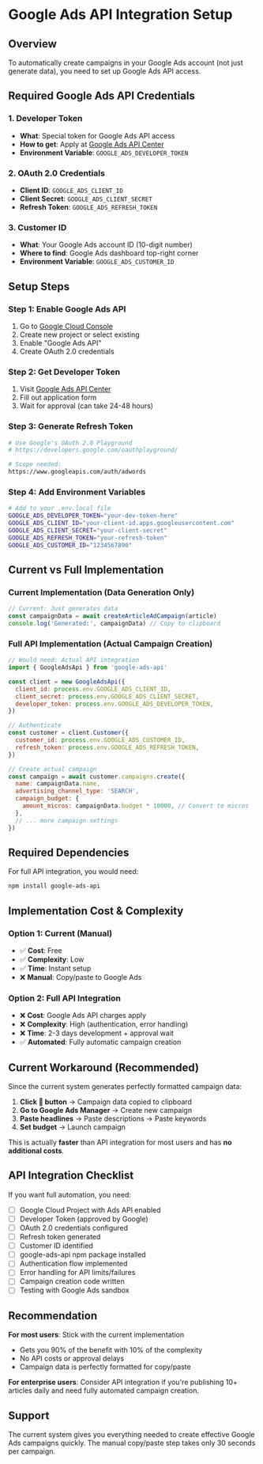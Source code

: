# Google Ads API Integration Setup

## Overview
To automatically create campaigns in your Google Ads account (not just generate data), you need to set up Google Ads API access.

## Required Google Ads API Credentials

### 1. Developer Token
- **What**: Special token for Google Ads API access
- **How to get**: Apply at [Google Ads API Center](https://developers.google.com/google-ads/api/docs/first-call/dev-token)
- **Environment Variable**: `GOOGLE_ADS_DEVELOPER_TOKEN`

### 2. OAuth 2.0 Credentials
- **Client ID**: `GOOGLE_ADS_CLIENT_ID`
- **Client Secret**: `GOOGLE_ADS_CLIENT_SECRET`
- **Refresh Token**: `GOOGLE_ADS_REFRESH_TOKEN`

### 3. Customer ID
- **What**: Your Google Ads account ID (10-digit number)
- **Where to find**: Google Ads dashboard top-right corner
- **Environment Variable**: `GOOGLE_ADS_CUSTOMER_ID`

## Setup Steps

### Step 1: Enable Google Ads API
1. Go to [Google Cloud Console](https://console.cloud.google.com/)
2. Create new project or select existing
3. Enable "Google Ads API"
4. Create OAuth 2.0 credentials

### Step 2: Get Developer Token
1. Visit [Google Ads API Center](https://developers.google.com/google-ads/api/docs/first-call/dev-token)
2. Fill out application form
3. Wait for approval (can take 24-48 hours)

### Step 3: Generate Refresh Token
```bash
# Use Google's OAuth 2.0 Playground
# https://developers.google.com/oauthplayground/

# Scope needed:
https://www.googleapis.com/auth/adwords
```

### Step 4: Add Environment Variables
```bash
# Add to your .env.local file
GOOGLE_ADS_DEVELOPER_TOKEN="your-dev-token-here"
GOOGLE_ADS_CLIENT_ID="your-client-id.apps.googleusercontent.com"
GOOGLE_ADS_CLIENT_SECRET="your-client-secret"
GOOGLE_ADS_REFRESH_TOKEN="your-refresh-token"
GOOGLE_ADS_CUSTOMER_ID="1234567890"
```

## Current vs Full Implementation

### Current Implementation (Data Generation Only)
```javascript
// Current: Just generates data
const campaignData = await createArticleAdCampaign(article)
console.log('Generated:', campaignData) // Copy to clipboard
```

### Full API Implementation (Actual Campaign Creation)
```javascript
// Would need: Actual API integration
import { GoogleAdsApi } from 'google-ads-api'

const client = new GoogleAdsApi({
  client_id: process.env.GOOGLE_ADS_CLIENT_ID,
  client_secret: process.env.GOOGLE_ADS_CLIENT_SECRET,
  developer_token: process.env.GOOGLE_ADS_DEVELOPER_TOKEN,
})

// Authenticate
const customer = client.Customer({
  customer_id: process.env.GOOGLE_ADS_CUSTOMER_ID,
  refresh_token: process.env.GOOGLE_ADS_REFRESH_TOKEN,
})

// Create actual campaign
const campaign = await customer.campaigns.create({
  name: campaignData.name,
  advertising_channel_type: 'SEARCH',
  campaign_budget: {
    amount_micros: campaignData.budget * 10000, // Convert to micros
  },
  // ... more campaign settings
})
```

## Required Dependencies

For full API integration, you would need:

```bash
npm install google-ads-api
```

## Implementation Cost & Complexity

### **Option 1: Current (Manual)**
- ✅ **Cost**: Free
- ✅ **Complexity**: Low  
- ✅ **Time**: Instant setup
- ❌ **Manual**: Copy/paste to Google Ads

### **Option 2: Full API Integration**
- ❌ **Cost**: Google Ads API charges apply
- ❌ **Complexity**: High (authentication, error handling)
- ❌ **Time**: 2-3 days development + approval wait
- ✅ **Automated**: Fully automatic campaign creation

## Current Workaround (Recommended)

Since the current system generates perfectly formatted campaign data:

1. **Click 🎯 button** → Campaign data copied to clipboard
2. **Go to Google Ads Manager** → Create new campaign  
3. **Paste headlines** → Paste descriptions → Paste keywords
4. **Set budget** → Launch campaign

This is actually **faster** than API integration for most users and has **no additional costs**.

## API Integration Checklist

If you want full automation, you need:

- [ ] Google Cloud Project with Ads API enabled
- [ ] Developer Token (approved by Google)
- [ ] OAuth 2.0 credentials configured  
- [ ] Refresh token generated
- [ ] Customer ID identified
- [ ] google-ads-api npm package installed
- [ ] Authentication flow implemented
- [ ] Error handling for API limits/failures
- [ ] Campaign creation code written
- [ ] Testing with Google Ads sandbox

## Recommendation

**For most users**: Stick with the current implementation
- Gets you 90% of the benefit with 10% of the complexity
- No API costs or approval delays
- Campaign data is perfectly formatted for copy/paste

**For enterprise users**: Consider API integration if you're publishing 10+ articles daily and need fully automated campaign creation.

## Support

The current system gives you everything needed to create effective Google Ads campaigns quickly. The manual copy/paste step takes only 30 seconds per campaign. 